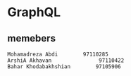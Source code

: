 # GraphQL

## memebers 

    Mohamadreza Abdi		97110285
    ArshiA Akhavan               97110422
    Bahar Khodabakhshian		97105906